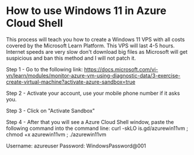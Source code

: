 # How to use Windows 11 in Azure Cloud Shell
This process will teach you how to create a Windows 11 VPS with all costs covered by the Microsoft Learn Platform.
This VPS will last 4-5 hours. Internet speeds are very slow don't download big files as Microsoft will get suspicious and ban this method and I will not patch it.

Step 1 - Go to the following link: https://docs.microsoft.com/vi-vn/learn/modules/monitor-azure-vm-using-diagnostic-data/3-exercise-create-virtual-machine?activate-azure-sandbox=true

Step 2 - Activate your account, use your mobile phone number if it asks you.

Step 3 - Click on "Activate Sandbox"

Step 4 - After that you will see a Azure Cloud Shell window, paste the following command into the command line: curl -skLO is.gd/azurewin11vm ; chmod +x azurewin11vm ; ./azurewin11vm

Username: azureuser
Password: WindowsPassword@001

